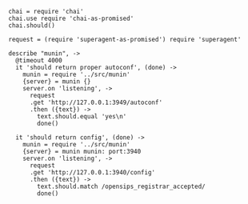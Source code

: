     chai = require 'chai'
    chai.use require 'chai-as-promised'
    chai.should()

    request = (require 'superagent-as-promised') require 'superagent'

    describe "munin", ->
      @timeout 4000
      it 'should return proper autoconf', (done) ->
        munin = require '../src/munin'
        {server} = munin {}
        server.on 'listening', ->
          request
          .get 'http://127.0.0.1:3949/autoconf'
          .then ({text}) ->
            text.should.equal 'yes\n'
            done()

      it 'should return config', (done) ->
        munin = require '../src/munin'
        {server} = munin munin: port:3940
        server.on 'listening', ->
          request
          .get 'http://127.0.0.1:3940/config'
          .then ({text}) ->
            text.should.match /opensips_registrar_accepted/
            done()
